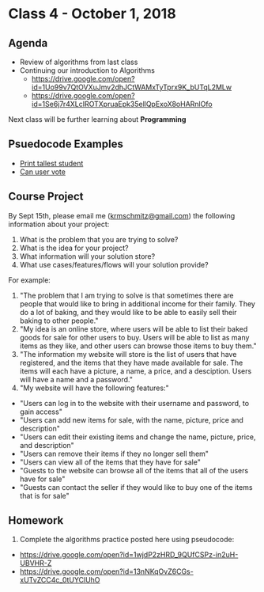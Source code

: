 # Class 4 - October 1, 2018

## Agenda

* Review of algorithms from last class
* Continuing our introduction to Algorithms
  * https://drive.google.com/open?id=1Uo99v7QtOVXuJmv2dhJCtWAMxTyTprx9K_bUTqL2MLw
  * https://drive.google.com/open?id=1Se6j7r4XLcIROTXpruaEpk35ellQpExoX8oHARnlOfo

Next class will be further learning about **Programming**

## Psuedocode Examples

* [Print tallest student](PrintTallestStudent.txt)
* [Can user vote](CanUserVote.txt)

## Course Project

By Sept 15th, please email me (krmschmitz@gmail.com) the following information about your project:

1. What is the problem that you are trying to solve?
2. What is the idea for your project?
3. What information will your solution store?
4. What use cases/features/flows will your solution provide?

For example:

1. "The problem that I am trying to solve is that sometimes there are people that would like to bring in additional income for their family. They do a lot of baking, and they would like to be able to easily sell their baking to other people."
2. "My idea is an online store, where users will be able to list their baked goods for sale for other users to buy. Users will be able to list as many items as they like, and other users can browse those items to buy them."
3. "The information my website will store is the list of users that have registered, and the items that they have made available for sale. The items will each have a picture, a name, a price, and a desciption. Users will have a name and a password."
4. "My website will have the following features:"
  * "Users can log in to the website with their username and password, to gain access"
  * "Users can add new items for sale, with the name, picture, price and description"
  * "Users can edit their existing items and change the name, picture, price, and description"
  * "Users can remove their items if they no longer sell them"
  * "Users can view all of the items that they have for sale"
  * "Guests to the website can browse all of the items that all of the users have for sale"
  * "Guests can contact the seller if they would like to buy one of the items that is for sale"

## Homework

1. Complete the algorithms practice posted here using pseudocode:
  * https://drive.google.com/open?id=1wjdP2zHRD_9QUfCSPz-in2uH-UBVHR-Z
  * https://drive.google.com/open?id=13nNKqOvZ6CGs-xUTvZCC4c_0tUYClUhO
